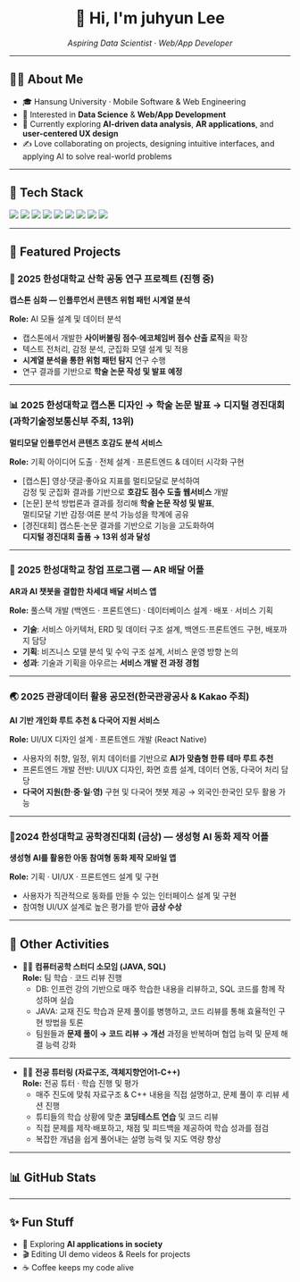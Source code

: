 <h1 align="center">👋 Hi, I'm juhyun Lee</h1>
<p align="center">
  <em>Aspiring Data Scientist · Web/App Developer</em>
</p>

---

## 🧑‍💻 About Me
- 🎓 Hansung University · Mobile Software & Web Engineering
- 🚀 Interested in **Data Science** & **Web/App Development**
- 🌱 Currently exploring **AI-driven data analysis**, **AR applications**, and **user-centered UX design**
- ✍️ Love collaborating on projects, designing intuitive interfaces, and applying AI to solve real-world problems

---

## 🔧 Tech Stack
<p>
  <!-- Data/AI -->
  <img src="https://img.shields.io/badge/Python-3776AB?logo=python&logoColor=white"/>
  <img src="https://img.shields.io/badge/Pandas-150458?logo=pandas&logoColor=white"/>
  <img src="https://img.shields.io/badge/Scikit--learn-F7931E?logo=scikitlearn&logoColor=white"/>
  <img src="https://img.shields.io/badge/TensorFlow-FF6F00?logo=tensorflow&logoColor=white"/>
  <img src="https://img.shields.io/badge/PyTorch-EE4C2C?logo=pytorch&logoColor=white"/>
  <!-- Web/App -->
  <img src="https://img.shields.io/badge/React Native-61DAFB?logo=react&logoColor=black"/>
  <img src="https://img.shields.io/badge/Spring Boot-6DB33F?logo=springboot&logoColor=white"/>
  <img src="https://img.shields.io/badge/MySQL-4479A1?logo=mysql&logoColor=white"/>
  <img src="https://img.shields.io/badge/AWS-232F3E?logo=amazonaws&logoColor=white"/>
</p>

---

## 📂 Featured Projects

### 🔬 2025 한성대학교 산학 공동 연구 프로젝트 (진행 중)  
  **캡스톤 심화 — 인플루언서 콘텐츠 위험 패턴 시계열 분석**
  
  **Role:** AI 모듈 설계 및 데이터 분석  
  - 캡스톤에서 개발한 **사이버불링 점수·에코체임버 점수 산출 로직**을 확장  
  - 텍스트 전처리, 감정 분석, 군집화 모델 설계 및 적용  
  - **시계열 분석을 통한 위험 패턴 탐지** 연구 수행  
  - 연구 결과를 기반으로 **학술 논문 작성 및 발표 예정**
 
---

### 📊 2025 한성대학교 캡스톤 디자인 → 학술 논문 발표 → 디지털 경진대회 (과학기술정보통신부 주최, 13위)
  **멀티모달 인플루언서 콘텐츠 호감도 분석 서비스**
  
  **Role:** 기획 아이디어 도출 · 전체 설계 · 프론트엔드 & 데이터 시각화 구현  
  - [캡스톤] 영상·댓글·좋아요 지표를 멀티모달로 분석하여  
    감정 및 군집화 결과를 기반으로 **호감도 점수 도출 웹서비스** 개발  
  - [논문] 분석 방법론과 결과를 정리해 **학술 논문 작성 및 발표**,  
    멀티모달 기반 감정·여론 분석 가능성을 학계에 공유  
  - [경진대회] 캡스톤·논문 결과를 기반으로 기능을 고도화하여  
    **디지털 경진대회 출품 → 13위 성과 달성**

---

### 🚀 2025 한성대학교 창업 프로그램 — AR 배달 어플
  **AR과 AI 챗봇을 결합한 차세대 배달 서비스 앱**
  
  **Role:** 풀스택 개발 (백엔드 · 프론트엔드) · 데이터베이스 설계 · 배포 · 서비스 기획  
  - **기술**: 서비스 아키텍처, ERD 및 데이터 구조 설계, 백엔드·프론트엔드 구현, 배포까지 담당  
  - **기획**: 비즈니스 모델 분석 및 수익 구조 설계, 서비스 운영 방향 논의  
  - **성과**: 기술과 기획을 아우르는 **서비스 개발 전 과정 경험**

---

### 🌏 2025 관광데이터 활용 공모전(한국관광공사 & Kakao 주최) 
  **AI 기반 개인화 루트 추천 & 다국어 지원 서비스**
  
  **Role:** UI/UX 디자인 설계 · 프론트엔드 개발 (React Native)  
  - 사용자의 취향, 일정, 위치 데이터를 기반으로 **AI가 맞춤형 한류 테마 루트 추천**  
  - 프론트엔드 개발 전반: UI/UX 디자인, 화면 흐름 설계, 데이터 연동, 다국어 처리 담당  
  - **다국어 지원(한·중·일·영)** 구현 및 다국어 챗봇 제공 → 외국인·한국인 모두 활용 가능 

---

 ### 🏅2024 한성대학교 공학경진대회 (금상) — 생성형 AI 동화 제작 어플  
  **생성형 AI를 활용한 아동 참여형 동화 제작 모바일 앱**
  
  **Role:** 기획 · UI/UX · 프론트엔드 설계 및 구현  
  - 사용자가 직관적으로 동화를 만들 수 있는 인터페이스 설계 및 구현  
  - 참여형 UI/UX 설계로 높은 평가를 받아 **금상 수상**

---

## 📘 Other Activities

- 👩‍💻 **컴퓨터공학 스터디 소모임 (JAVA, SQL)**  
  **Role:** 팀 학습 · 코드 리뷰 진행  
  - DB: 인프런 강의 기반으로 매주 학습한 내용을 리뷰하고, SQL 코드를 함께 작성하며 실습  
  - JAVA: 교재 진도 학습과 문제 풀이를 병행하고, 코드 리뷰를 통해 효율적인 구현 방법을 토론  
  - 팀원들과 **문제 풀이 → 코드 리뷰 → 개선** 과정을 반복하며 협업 능력 및 문제 해결 능력 강화  

---

- 👩‍🏫 **전공 튜터링 (자료구조, 객체지향언어1-C++)**  
  **Role:** 전공 튜터 · 학습 진행 및 평가  
  - 매주 진도에 맞춰 자료구조 & C++ 내용을 직접 설명하고, 문제 풀이 후 리뷰 세션 진행  
  - 튜티들의 학습 상황에 맞춘 **코딩테스트 연습** 및 코드 리뷰  
  - 직접 문제를 제작·배포하고, 채점 및 피드백을 제공하여 학습 성과를 점검  
  - 복잡한 개념을 쉽게 풀어내는 설명 능력 및 지도 역량 향상

---

## 📊 GitHub Stats


---

## ✨ Fun Stuff
- 🌈 Exploring **AI applications in society**
- 🎬 Editing UI demo videos & Reels for projects
- ☕ Coffee keeps my code alive
